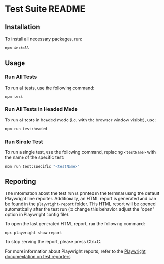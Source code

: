 # Test Suite README

## Installation

To install all necessary packages, run:

```bash
npm install
```

## Usage

### Run All Tests

To run all tests, use the following command:

```bash
npm test
```

### Run All Tests in Headed Mode

To run all tests in headed mode (i.e. with the browser window visible), use:

```bash
npm run test:headed
```

### Run Single Test

To run a single test, use the following command, replacing `<testName>` with the name of the specific test:

```bash
npm run test:specific "<testName>"
```

## Reporting

The information about the test run is printed in the terminal using the default Playwright line reporter. Additionally, an HTML report is generated and can be found in the `playwright-report` folder. This HTML report will be opened automatically after the test run (to change this behavior, adjust the "open" option in Playwright config file).

To open the last generated HTML report, run the following command:

```bash
npx playwright show-report
```

To stop serving the report, please press Ctrl+C.

For more information about Playwright reports, refer to the [Playwright documentation on test reporters](https://playwright.dev/docs/test-reporters#html-reporter).

